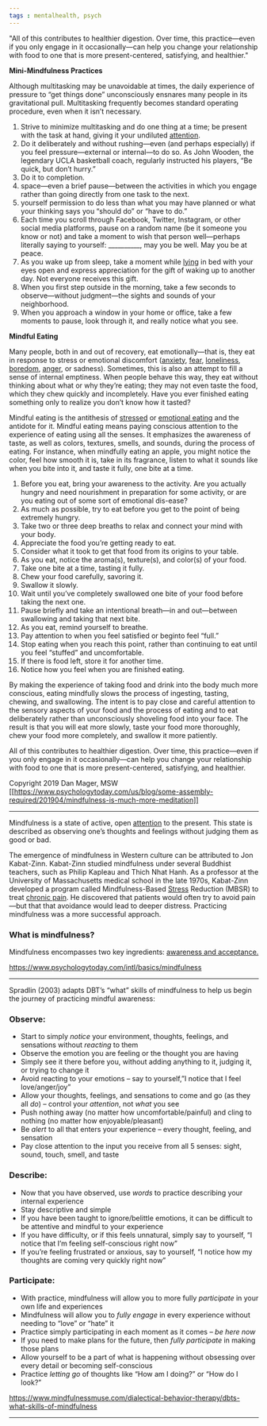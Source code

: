 ```yaml
---
tags : mentalhealth, psych
---
```



"All of this contributes to healthier digestion. Over time, this practice—even if you only engage in it occasionally—can help you change your relationship with food to one that is more present-centered, satisfying, and healthier." 

**Mini-Mindfulness Practices**

Although multitasking may be unavoidable at times, the daily experience of pressure to “get things done” unconsciously ensnares many people in its gravitational pull. Multitasking frequently becomes standard operating procedure, even when it isn’t necessary.

1.  Strive to minimize multitasking and do one thing at a time; be present with the task at hand, giving it your undiluted [attention](https://www.psychologytoday.com/us/basics/attention "Psychology Today looks at attention").
2.  Do it deliberately and without rushing—even (and perhaps especially) if you feel pressure—external or internal—to do so. As John Wooden, the legendary UCLA basketball coach, regularly instructed his players, “Be quick, but don’t hurry.”
3.  Do it to completion.
4.  space—even a brief pause—between the activities in which you engage rather than going directly from one task to the next.
5.  yourself permission to do less than what you may have planned or what your thinking says you “should do” or “have to do.”
6.  Each time you scroll through Facebook, Twitter, Instagram, or other social media platforms, pause on a random name (be it someone you know or not) and take a moment to wish that person well—perhaps literally saying to yourself: __________, may you be well. May you be at peace.
7.  As you wake up from sleep, take a moment while [lying](https://www.psychologytoday.com/us/basics/deception "Psychology Today looks at lying") in bed with your eyes open and express appreciation for the gift of waking up to another day. Not everyone receives this gift.
8.  When you first step outside in the morning, take a few seconds to observe—without judgment—the sights and sounds of your neighborhood.
9.  When you approach a window in your home or office, take a few moments to pause, look through it, and really notice what you see.

**Mindful Eating**

Many people, both in and out of recovery, eat emotionally—that is, they eat in response to stress or emotional discomfort ([anxiety](https://www.psychologytoday.com/us/basics/anxiety "Psychology Today looks at anxiety"), [fear](https://www.psychologytoday.com/us/basics/fear "Psychology Today looks at fear"), [loneliness](https://www.psychologytoday.com/us/basics/loneliness "Psychology Today looks at loneliness"), [boredom](https://www.psychologytoday.com/us/basics/boredom "Psychology Today looks at boredom"), [anger](https://www.psychologytoday.com/us/basics/anger "Psychology Today looks at anger"), or sadness). Sometimes, this is also an attempt to fill a sense of internal emptiness. When people behave this way, they eat without thinking about what or why they’re eating; they may not even taste the food, which they chew quickly and incompletely. Have you ever finished eating something only to realize you don’t know how it tasted?

Mindful eating is the antithesis of [stressed](https://www.psychologytoday.com/us/basics/stress "Psychology Today looks at stressed") or [emotional eating](https://www.psychologytoday.com/us/basics/appetite "Psychology Today looks at emotional eating") and the antidote for it. Mindful eating means paying conscious attention to the experience of eating using all the senses. It emphasizes the awareness of taste, as well as colors, textures, smells, and sounds, during the process of eating. For instance, when mindfully eating an apple, you might notice the color, feel how smooth it is, take in its fragrance, listen to what it sounds like when you bite into it, and taste it fully, one bite at a time.

1.  Before you eat, bring your awareness to the activity. Are you actually hungry and need nourishment in preparation for some activity, or are you eating out of some sort of emotional dis-ease?
2.  As much as possible, try to eat before you get to the point of being extremely hungry.
3.  Take two or three deep breaths to relax and connect your mind with your body.
4.  Appreciate the food you’re getting ready to eat.
5.  Consider what it took to get that food from its origins to your table.
6.  As you eat, notice the aroma(s), texture(s), and color(s) of your food.
7.  Take one bite at a time, tasting it fully.
8.  Chew your food carefully, savoring it.
9.  Swallow it slowly.
10.  Wait until you’ve completely swallowed one bite of your food before taking the next one.
11.  Pause briefly and take an intentional breath—in and out—between swallowing and taking that next bite.
12.  As you eat, remind yourself to breathe.
13.  Pay attention to when you feel satisfied or beginto feel “full.”
14.  Stop eating when you reach this point, rather than continuing to eat until you feel “stuffed” and uncomfortable.
15.  If there is food left, store it for another time.
16.  Notice how you feel when you are finished eating.

By making the experience of taking food and drink into the body much more conscious, eating mindfully slows the process of ingesting, tasting, chewing, and swallowing. The intent is to pay close and careful attention to the sensory aspects of your food and the process of eating and to eat deliberately rather than unconsciously shoveling food into your face. The result is that you will eat more slowly, taste your food more thoroughly, chew your food more completely, and swallow it more patiently.

All of this contributes to healthier digestion. Over time, this practice—even if you only engage in it occasionally—can help you change your relationship with food to one that is more present-centered, satisfying, and healthier.

Copyright 2019 Dan Mager, MSW 
[[https://www.psychologytoday.com/us/blog/some-assembly-required/201904/mindfulness-is-much-more-meditation]]

---

Mindfulness is a state of active, open [attention](https://www.psychologytoday.com/intl/basics/attention "Psychology Today looks at attention") to the present. This state is described as observing one’s thoughts and feelings without judging them as good or bad.

The emergence of mindfulness in Western culture can be attributed to Jon Kabat-Zinn. Kabat-Zinn studied mindfulness under several Buddhist teachers, such as Philip Kapleau and Thich Nhat Hanh. As a professor at the University of Massachusetts medical school in the late 1970s, Kabat-Zinn developed a program called Mindfulness-Based [Stress](https://www.psychologytoday.com/intl/basics/stress "Psychology Today looks at Stress") Reduction (MBSR) to treat [chronic pain](https://www.psychologytoday.com/intl/basics/chronic-pain "Psychology Today looks at chronic pain"). He discovered that patients would often try to avoid pain—but that that avoidance would lead to deeper distress. Practicing mindfulness was a more successful approach.

### What is mindfulness?

Mindfulness encompasses two key ingredients: [awareness and acceptance.](https://www.psychologytoday.com/us/blog/theory-knowledge/201502/what-is-mindfulness-and-how-does-it-work)

https://www.psychologytoday.com/intl/basics/mindfulness


---
Spradlin (2003) adapts DBT’s “what” skills of mindfulness to help us begin the journey of practicing mindful awareness: 
### **Observe:**

-   Start to simply _notice_ your environment, thoughts, feelings, and sensations without _reacting_ to them
-   Observe the emotion you are feeling or the thought you are having
-   Simply see it there before you, without adding anything to it, judging it, or trying to change it
-   Avoid reacting to your emotions – say to yourself,”I notice that I feel love/anger/joy”
-   Allow your thoughts, feelings, and sensations to come and go (as they all _do_) – control your _attention_, not _what_ you see
-   Push nothing away (no matter how uncomfortable/painful) and cling to nothing (no matter how enjoyable/pleasant)
-   Be _alert_ to all that enters your experience – every thought, feeling, and sensation
-   Pay close attention to the input you receive from all 5 senses: sight, sound, touch, smell, and taste

### **Describe:**

-   Now that you have observed, use _words_ to practice describing your internal experience
-   Stay descriptive and simple
-   If you have been taught to ignore/belittle emotions, it can be difficult to be attentive and mindful to your experience
-   If you have difficulty, or if this feels unnatural, simply say to yourself, “I notice that I’m feeling self-conscious right now”
-   If you’re feeling frustrated or anxious, say to yourself, “I notice how my thoughts are coming very quickly right now”

### **Participate:**

-   With practice, mindfulness will allow you to more fully _participate_ in your own life and experiences
-   Mindfulness will allow you to _fully engage_ in every experience without needing to “love” or “hate” it
-   Practice simply participating in each moment as it comes – _be here now_
-   If you need to make plans for the future, then _fully participate_ in making those plans
-   Allow yourself to be a part of what is happening without obsessing over every detail or becoming self-conscious
-   Practice _letting go_ of thoughts like “How am I doing?” or “How do I look?”

https://www.mindfulnessmuse.com/dialectical-behavior-therapy/dbts-what-skills-of-mindfulness


--- 
